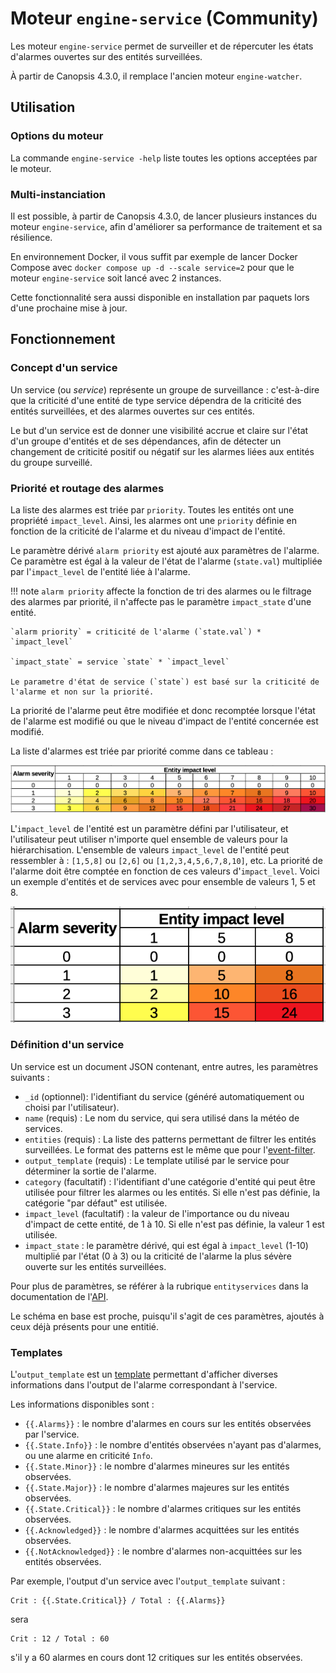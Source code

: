 # Moteur `engine-service` (Community)

Les moteur `engine-service` permet de surveiller et de répercuter les états d'alarmes ouvertes sur des entités surveillées.

À partir de Canopsis 4.3.0, il remplace l'ancien moteur `engine-watcher`.

## Utilisation

### Options du moteur

La commande `engine-service -help` liste toutes les options acceptées par le moteur.

### Multi-instanciation

Il est possible, à partir de Canopsis 4.3.0, de lancer plusieurs instances du moteur `engine-service`, afin d'améliorer sa performance de traitement et sa résilience.

En environnement Docker, il vous suffit par exemple de lancer Docker Compose avec `docker compose up -d --scale service=2` pour que le moteur `engine-service` soit lancé avec 2 instances.

Cette fonctionnalité sera aussi disponible en installation par paquets lors d'une prochaine mise à jour.

## Fonctionnement

### Concept d'un service

Un service (ou *service*) représente un groupe de surveillance : c'est-à-dire que la criticité d'une entité de type service dépendra de la criticité des entités surveillées, et des alarmes ouvertes sur ces entités.

Le but d'un service est de donner une visibilité accrue et claire sur l'état d'un groupe d'entités et de ses dépendances, afin de détecter un changement de criticité positif ou négatif sur les alarmes liées aux entités du groupe surveillé.

### Priorité et routage des alarmes

La liste des alarmes est triée par `priority`. Toutes les entités ont une propriété `impact_level`. Ainsi, les alarmes ont une `priority` définie en fonction de la criticité de l'alarme et du niveau d'impact de l'entité.

Le paramètre dérivé `alarm priority` est ajouté aux paramètres de l'alarme. Ce paramètre est égal à la valeur de l'état de l'alarme (`state.val`) multipliée par l'`impact_level` de l'entité liée à l'alarme.

!!! note
	`alarm priority` affecte la fonction de tri des alarmes ou le filtrage des alarmes par priorité, il n'affecte pas le paramètre `impact_state` d'une entité.

	`alarm priority` = criticité de l'alarme (`state.val`) * `impact_level`

	`impact_state` = service `state` * `impact_level`

	Le parametre d'état de service (`state`) est basé sur la criticité de l'alarme et non sur la priorité.

La priorité de l'alarme peut être modifiée et donc recomptée lorsque l'état de l'alarme est modifié ou que le niveau d'impact de l'entité concernée est modifié.

La liste d'alarmes est triée par priorité comme dans ce tableau :

![](../../img/alarm_prio_table.png)

L'`impact_level` de l'entité est un paramètre défini par l'utilisateur, et l'utilisateur peut utiliser n'importe quel ensemble de valeurs pour la hiérarchisation. L'ensemble de valeurs `impact_level` de l'entité peut ressembler à : `[1,5,8]` ou `[2,6]` ou `[1,2,3,4,5,6,7,8,10]`, etc.
La priorité de l'alarme doit être comptée en fonction de ces valeurs d'`impact_level`. Voici un exemple d'entités et de services avec pour ensemble de valeurs 1, 5 et 8.

![](../../img/alarm_prio_1-5-8.png)

### Définition d'un service

Un service est un document JSON contenant, entre autres, les paramètres suivants :

 - `_id` (optionnel): l'identifiant du service (généré automatiquement ou choisi par l'utilisateur).
 - `name` (requis) : Le nom du service, qui sera utilisé dans la météo de services.
 - `entities` (requis) : La liste des patterns permettant de filtrer les entités surveillées. Le format des patterns est le même que pour l'[event-filter](moteur-che-event_filter.md).
 - `output_template` (requis) : Le template utilisé par le service pour déterminer la sortie de l'alarme.
 - `category` (facultatif) : l'identifiant d'une catégorie d'entité qui peut être utilisée pour filtrer les alarmes ou les entités. Si elle n'est pas définie, la catégorie "par défaut" est utilisée.
 - `impact_level` (facultatif) : la valeur de l'importance ou du niveau d'impact de cette entité, de 1 à 10. Si elle n'est pas définie, la valeur 1 est utilisée.
 - `impact_state` : le paramètre dérivé, qui est égal à `impact_level` (1-10) multiplié par l'état (0 à 3) ou la criticité de l'alarme la plus sévère ouverte sur les entités surveillées.

Pour plus de paramètres, se référer à la rubrique `entityservices` dans la documentation de l'[API](https://doc.canopsis.net/guide-developpement/swagger/#/entityservices).

Le schéma en base est proche, puisqu'il s'agit de ces paramètres, ajoutés à ceux déjà présents pour une entitié.

### Templates

L'`output_template` est un [template](https://golang.org/pkg/text/template/) permettant d'afficher diverses informations dans l'output de l'alarme correspondant à l'service.

Les informations disponibles sont :

 - `{{.Alarms}}` : le nombre d'alarmes en cours sur les entités observées par l'service.
 - `{{.State.Info}}` : le nombre d'entités observées n'ayant pas d'alarmes, ou une alarme en criticité `Info`.
 - `{{.State.Minor}}` : le nombre d'alarmes mineures sur les entités observées.
 - `{{.State.Major}}` : le nombre d'alarmes majeures sur les entités observées.
 - `{{.State.Critical}}` : le nombre d'alarmes critiques sur les entités observées.
 - `{{.Acknowledged}}` : le nombre d'alarmes acquittées sur les entités observées.
 - `{{.NotAcknowledged}}` : le nombre d'alarmes non-acquittées sur les entités observées.

Par exemple, l'output d'un service avec l'`output_template` suivant :

```
Crit : {{.State.Critical}} / Total : {{.Alarms}}
```

sera

```
Crit : 12 / Total : 60
```

s'il y a 60 alarmes en cours dont 12 critiques sur les entités observées.

